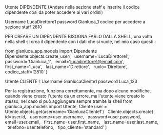 Utente DIPENDENTE (Andare nella sezione staff e inserire il codice dipendente cosi da poter accedere ai vari ordini)

Username   LucaDirettore1
password   Gianluca_1
codice per accedere a sezione staff   2810

PER CREARE UN DIPENDENTE BISOGNA FARLO DALLA SHELL, una volta nella shell si
crea il dipendente con i dati che si vuole, nel mio caso questi :

from gianluca_app.models import Dipendente
Dipendente.objects.create_user(
    username='LucaDirettore1',
    password='Gianluca_1',
    email='lucadirettore1@email.com',
    first_name='Luca',
    last_name='Direttore',
    ruolo='Direttore',
    codice_staff='2810'
)

Utente CLIENTE 1 
Username   GianlucaCliente1
password   Luca_123



Per la registrazione, funziona correttamente, ma dopo alcune modifiche, quando viene creato l'utente da un errore, ma l'utente viene creato lo stesso, nel caso si può aggiungere sempre tramite la shell 
from gianluca_app.models import Utente, Cliente
user = Utente.objects.get(username='GianlucaCliente1')
    Cliente.objects.create(
    id=user.id,
    username=user.username,
    password=user.password,
    email=user.email,
    first_name=user.first_name,
    last_name=user.last_name,
    telefono=user.telefono,
    tipo_cliente='standard'
)
